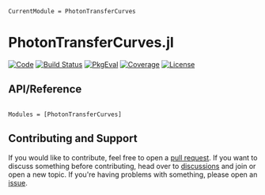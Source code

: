```@meta
CurrentModule = PhotonTransferCurves
```

# PhotonTransferCurves.jl

[![Code](https://img.shields.io/badge/Code-GitHub-black.svg)](https://github.com/JuliaAstro/PhotonTransferCurves.jl)
[![Build Status](https://github.com/JuliaAstro/PhotonTransferCurves.jl/actions/workflows/CI.yml/badge.svg?branch=main)](https://github.com/JuliaAstro/PhotonTransferCurves.jl/actions/workflows/CI.yml?query=branch%3Amain)
[![PkgEval](https://juliaci.github.io/NanosoldierReports/pkgeval_badges/S/SubpixelRegistration.svg)](https://juliaci.github.io/NanosoldierReports/pkgeval_badges/report.html)
[![Coverage](https://codecov.io/gh/JuliaAstro/PhotonTransferCurves.jl/branch/main/graph/badge.svg)](https://codecov.io/gh/JuliaAstro/PhotonTransferCurves.jl)
[![License](https://img.shields.io/github/license/JuliaAstro/PhotonTransferCurves.jl?color=yellow)](https://github.com/JuliaAstro/PhotonTransferCurves.jl/blob/main/LICENSE)

## API/Reference

```@index
```

```@autodocs
Modules = [PhotonTransferCurves]
```

## Contributing and Support

If you would like to contribute, feel free to open a [pull request](https://github.com/JuliaAstro/PhotonTransferCurves.jl/pulls). If you want to discuss something before contributing, head over to [discussions](https://github.com/JuliaAstro/PhotonTransferCurves.jl/discussions) and join or open a new topic. If you're having problems with something, please open an [issue](https://github.com/JuliaAstro/PhotonTransferCurves.jl/issues).
